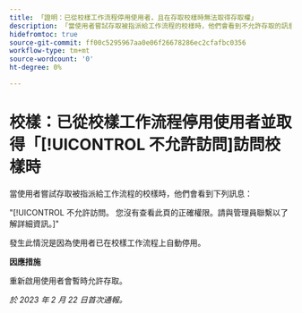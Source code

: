 ```yaml
---
title: 「證明：已從校樣工作流程停用使用者，且在存取校樣時無法取得存取權」
description: 「當使用者嘗試存取被指派給工作流程的校樣時，他們會看到不允許存取的訊息。」
hidefromtoc: true
source-git-commit: ff00c5295967aa0e06f26678286ec2cfafbc0356
workflow-type: tm+mt
source-wordcount: '0'
ht-degree: 0%

---
```



# 校樣：已從校樣工作流程停用使用者並取得「[!UICONTROL 不允許訪問]訪問校樣時

<!--This is on both the WF and WFP TOCs-->

當使用者嘗試存取被指派給工作流程的校樣時，他們會看到下列訊息：

&quot;[!UICONTROL 不允許訪問。 您沒有查看此頁的正確權限。請與管理員聯繫以了解詳細資訊。]&quot;

發生此情況是因為使用者已在校樣工作流程上自動停用。

**因應措施**

重新啟用使用者會暫時允許存取。

_於 2023 年 2 月 22 日首次通報。_

